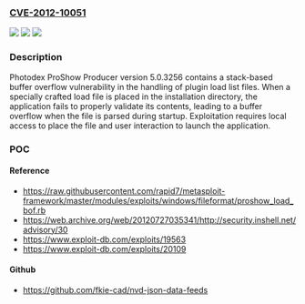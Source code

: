 ### [CVE-2012-10051](https://cve.mitre.org/cgi-bin/cvename.cgi?name=CVE-2012-10051)
![](https://img.shields.io/static/v1?label=Product&message=ProShow%20Producer&color=blue)
![](https://img.shields.io/static/v1?label=Version&message=5.0.3256%20&color=brightgreen)
![](https://img.shields.io/static/v1?label=Vulnerability&message=CWE-121%20%20Stack-based%20Buffer%20Overflow&color=brightgreen)

### Description

Photodex ProShow Producer version 5.0.3256 contains a stack-based buffer overflow vulnerability in the handling of plugin load list files. When a specially crafted load file is placed in the installation directory, the application fails to properly validate its contents, leading to a buffer overflow when the file is parsed during startup. Exploitation requires local access to place the file and user interaction to launch the application.

### POC

#### Reference
- https://raw.githubusercontent.com/rapid7/metasploit-framework/master/modules/exploits/windows/fileformat/proshow_load_bof.rb
- https://web.archive.org/web/20120727035341/http://security.inshell.net/advisory/30
- https://www.exploit-db.com/exploits/19563
- https://www.exploit-db.com/exploits/20109

#### Github
- https://github.com/fkie-cad/nvd-json-data-feeds

